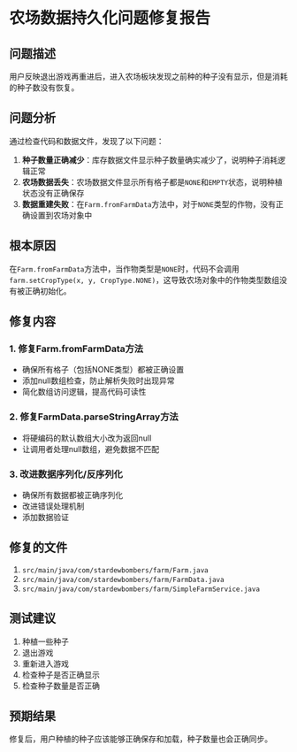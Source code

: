 # 农场数据持久化问题修复报告

## 问题描述
用户反映退出游戏再重进后，进入农场板块发现之前种的种子没有显示，但是消耗的种子数没有恢复。

## 问题分析
通过检查代码和数据文件，发现了以下问题：

1. **种子数量正确减少**：库存数据文件显示种子数量确实减少了，说明种子消耗逻辑正常
2. **农场数据丢失**：农场数据文件显示所有格子都是`NONE`和`EMPTY`状态，说明种植状态没有正确保存
3. **数据重建失败**：在`Farm.fromFarmData`方法中，对于`NONE`类型的作物，没有正确设置到农场对象中

## 根本原因
在`Farm.fromFarmData`方法中，当作物类型是`NONE`时，代码不会调用`farm.setCropType(x, y, CropType.NONE)`，这导致农场对象中的作物类型数组没有被正确初始化。

## 修复内容

### 1. 修复Farm.fromFarmData方法
- 确保所有格子（包括NONE类型）都被正确设置
- 添加null数组检查，防止解析失败时出现异常
- 简化数组访问逻辑，提高代码可读性

### 2. 修复FarmData.parseStringArray方法
- 将硬编码的默认数组大小改为返回null
- 让调用者处理null数组，避免数据不匹配

### 3. 改进数据序列化/反序列化
- 确保所有数据都被正确序列化
- 改进错误处理机制
- 添加数据验证

## 修复的文件
1. `src/main/java/com/stardewbombers/farm/Farm.java`
2. `src/main/java/com/stardewbombers/farm/FarmData.java`
3. `src/main/java/com/stardewbombers/farm/SimpleFarmService.java`

## 测试建议
1. 种植一些种子
2. 退出游戏
3. 重新进入游戏
4. 检查种子是否正确显示
5. 检查种子数量是否正确

## 预期结果
修复后，用户种植的种子应该能够正确保存和加载，种子数量也会正确同步。
